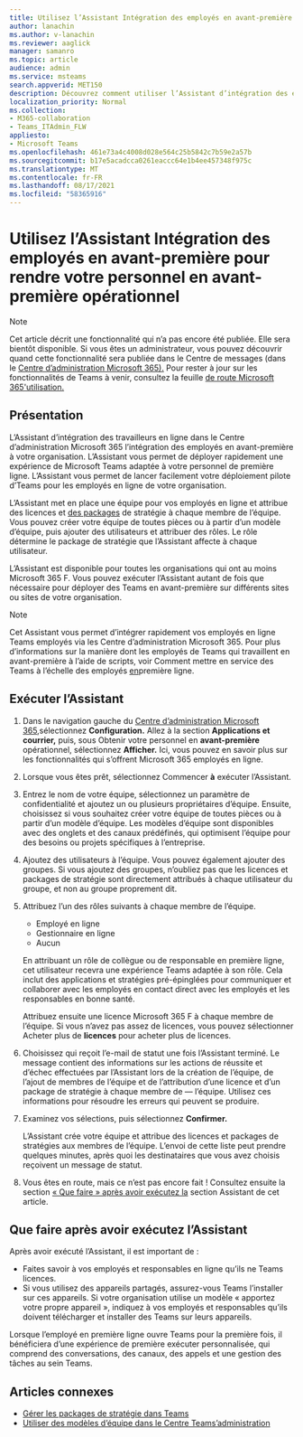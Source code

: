 ```yaml
---
title: Utilisez l’Assistant Intégration des employés en avant-première pour rendre votre personnel en avant-première opérationnel
author: lanachin
ms.author: v-lanachin
ms.reviewer: aaglick
manager: samanro
ms.topic: article
audience: admin
ms.service: msteams
search.appverid: MET150
description: Découvrez comment utiliser l’Assistant d’intégration des employés en ligne pour déployer rapidement une expérience de Teams adaptée aux employés et responsables en ligne de votre organisation.
localization_priority: Normal
ms.collection:
- M365-collaboration
- Teams_ITAdmin_FLW
appliesto:
- Microsoft Teams
ms.openlocfilehash: 461e73a4c4008d028e564c25b5842c7b59e2a57b
ms.sourcegitcommit: b17e5acadcca0261eaccc64e1b4ee457348f975c
ms.translationtype: MT
ms.contentlocale: fr-FR
ms.lasthandoff: 08/17/2021
ms.locfileid: "58365916"
---
```

# <a name="use-the-frontline-worker-onboarding-wizard-to-get-your-frontline-workforce-up-and-running"></a>Utilisez l’Assistant Intégration des employés en avant-première pour rendre votre personnel en avant-première opérationnel

> [!NOTE]
> Cet article décrit une fonctionnalité qui n’a pas encore été publiée. Elle sera bientôt disponible. Si vous êtes un administrateur, vous pouvez découvrir quand cette fonctionnalité sera publiée dans le Centre de messages (dans le [Centre d’administration Microsoft 365).](https://portal.office.com/adminportal/home) Pour rester à jour sur les fonctionnalités de Teams à venir, consultez la feuille [de route Microsoft 365'utilisation.](https://www.microsoft.com/microsoft-365/roadmap?filters=&searchterms=microsoft%2Cteams)

## <a name="overview"></a>Présentation

L’Assistant d’intégration des travailleurs en ligne dans le Centre d’administration Microsoft 365 l’intégration des employés en avant-première à votre organisation. L’Assistant vous permet de déployer rapidement une expérience de Microsoft Teams adaptée à votre personnel de première ligne. L’Assistant vous permet de lancer facilement votre déploiement pilote d’Teams pour les employés en ligne de votre organisation.

L’Assistant met en place une équipe pour vos employés en ligne et attribue des licences et [des packages](manage-policy-packages.md) de stratégie à chaque membre de l’équipe. Vous pouvez créer votre équipe [](get-started-with-teams-templates-in-the-admin-console.md)de toutes pièces ou à partir d’un modèle d’équipe, puis ajouter des utilisateurs et attribuer des rôles. Le rôle détermine le package de stratégie que l’Assistant affecte à chaque utilisateur.

L’Assistant est disponible pour toutes les organisations qui ont au moins Microsoft 365 F. Vous pouvez exécuter l’Assistant autant de fois que nécessaire pour déployer des Teams en avant-première sur différents sites ou sites de votre organisation.

> [!NOTE]
> Cet Assistant vous permet d’intégrer rapidement vos employés en ligne Teams employés via les Centre d’administration Microsoft 365. Pour plus d’informations sur la manière dont les employés de Teams qui travaillent en avant-première à l’aide de scripts, voir Comment mettre en service des Teams à l’échelle des employés [en](flw-scripted-deployment.md)première ligne.

## <a name="run-the-wizard"></a>Exécuter l’Assistant

1. Dans le navigation gauche du [Centre d’administration Microsoft 365,](https://admin.microsoft.com/)sélectionnez **Configuration.** Allez à la section **Applications et courrier,** puis, sous Obtenir votre personnel en **avant-première** opérationnel, sélectionnez **Afficher.** Ici, vous pouvez en savoir plus sur les fonctionnalités qui s’offrent Microsoft 365 employés en ligne.

2. Lorsque vous êtes prêt, sélectionnez Commencer **à** exécuter l’Assistant.

3. Entrez le nom de votre équipe, sélectionnez un paramètre de confidentialité et ajoutez un ou plusieurs propriétaires d’équipe. Ensuite, choisissez si vous souhaitez créer votre équipe de toutes pièces ou à partir d’un modèle d’équipe. Les modèles d’équipe sont disponibles avec des onglets et des canaux prédéfinés, qui optimisent l’équipe pour des besoins ou projets spécifiques à l’entreprise.

4. Ajoutez des utilisateurs à l’équipe. Vous pouvez également ajouter des groupes. Si vous ajoutez des groupes, n’oubliez pas que les licences et packages de stratégie sont directement attribués à chaque utilisateur du groupe, et non au groupe proprement dit.

5. Attribuez l’un des rôles suivants à chaque membre de l’équipe.

    - Employé en ligne
    - Gestionnaire en ligne
    - Aucun

    En attribuant un rôle de collègue ou de responsable en première ligne, cet utilisateur recevra une expérience Teams adaptée à son rôle. Cela inclut des applications et stratégies pré-épinglées pour communiquer et collaborer avec les employés en contact direct avec les employés et les responsables en bonne santé.

    Attribuez ensuite une licence Microsoft 365 F à chaque membre de l’équipe. Si vous n’avez pas assez de licences, vous pouvez sélectionner Acheter plus de **licences** pour acheter plus de licences.  

6. Choisissez qui reçoit l’e-mail de statut une fois l’Assistant terminé. Le message contient des informations sur les actions de réussite et d’échec effectuées par l’Assistant lors de la création de l’équipe, de l’ajout de membres de l’équipe et de l’attribution d’une licence et d’un package de stratégie à chaque membre de &mdash; l’équipe. Utilisez ces informations pour résoudre les erreurs qui peuvent se produire.

7. Examinez vos sélections, puis sélectionnez **Confirmer.**

    L’Assistant crée votre équipe et attribue des licences et packages de stratégies aux membres de l’équipe. L’envoi de cette liste peut prendre quelques minutes, après quoi les destinataires que vous avez choisis reçoivent un message de statut.

8. Vous êtes en route, mais ce n’est pas encore fait ! Consultez ensuite la section [« Que faire » après avoir exécutez la](#what-to-do-after-running-the-wizard) section Assistant de cet article.

## <a name="what-to-do-after-running-the-wizard"></a>Que faire après avoir exécutez l’Assistant

Après avoir exécuté l’Assistant, il est important de :

- Faites savoir à vos employés et responsables en ligne qu’ils ne Teams licences.
- Si vous utilisez des appareils partagés, assurez-vous Teams l’installer sur ces appareils. Si votre organisation utilise un modèle « apportez votre propre appareil », indiquez à vos employés et responsables qu’ils doivent télécharger et installer des Teams sur leurs appareils.

Lorsque l’employé en première ligne ouvre Teams pour la première fois, il bénéficiera d’une expérience de première exécuter personnalisée, qui comprend des conversations, des canaux, des appels et une gestion des tâches au sein Teams.

## <a name="related-articles"></a>Articles connexes

- [Gérer les packages de stratégie dans Teams](manage-policy-packages.md)
- [Utiliser des modèles d’équipe dans le Centre Teams’administration](get-started-with-teams-templates-in-the-admin-console.md)